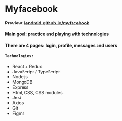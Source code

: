 # Myfacebook
#### Preview: [lendmid.github.io/myfacebook](https://lendmid.github.io/myfacebook/#/login)

#### Main goal: practice and playing with technologies 
#### There are 4 pages: login, profile, messages and users

#### `Technologies:`
- React + Redux
- JavaScript / TypeScript
- Node js
- MongoDB
- Express
- Html, CSS, CSS modules
- Jest
- Axios
- Git 
- Figma

